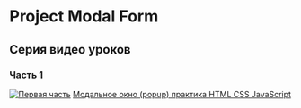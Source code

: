 # Project Modal Form
## Серия видео уроков


### Часть 1
[![Первая часть](https://i9.ytimg.com/vi_webp/Elnsd8TWCrA/mqdefault.webp?v=632a5ba1&sqp=CLi-0JoG&rs=AOn4CLC1g6Qp9E-bq0OVyxGV2ch8Jq-pUg)](https://youtu.be/Elnsd8TWCrA)
[Модальное окно (popup) практика HTML CSS JavaScript]



[Модальное окно (popup) практика HTML CSS JavaScript]: <https://youtu.be/Elnsd8TWCrA>
